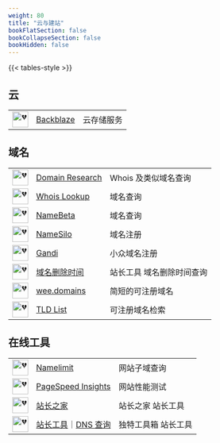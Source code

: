 ```yaml
---
weight: 80
title: "云与建站"
bookFlatSection: false
bookCollapseSection: false
bookHidden: false
---
```


{{< tables-style >}}

## 云

|  |  |  |
| :----: | ---- | ---- |
| <img loading="lazy" width="32px" alt="💔" src="https://www.backblaze.com/favicon.ico"> | [Backblaze](https://www.backblaze.com) | 云存储服务 |

## 域名

|  |  |  |
| :----: | ---- | ---- |
| <img loading="lazy" width="32px" alt="💔" src="https://domainr.com/_/images/icons/favicon-32x32.png"> | [Domain Research](https://domainr.com/) | Whois 及类似域名查询 |
| <img loading="lazy" width="32px" alt="💔" src="https://whois.domaintools.com/favicon.ico"> | [Whois Lookup](https://whois.domaintools.com/) | 域名查询 |
| <img loading="lazy" width="32px" alt="💔" src="https://namebeta.com/favicon.ico"> | [NameBeta](https://namebeta.com/) | 域名查询 |
| <img loading="lazy" width="32px" alt="💔" src="https://www.namesilo.com/favicon.ico"> | [NameSilo](https://www.namesilo.com/) | 域名注册 |
| <img loading="lazy" width="32px" alt="💔" src="https://www.gandi.net/favicon.ico"> | [Gandi](https://gandi.net/) | 小众域名注册 |
| <img loading="lazy" width="32px" alt="💔" src="https://csstools.chinaz.com/favicon.ico"> | [域名删除时间](https://tool.chinaz.com/DomainDel/) | 站长工具 域名删除时间查询 |
| <img loading="lazy" width="32px" alt="💔" src="https://wee.domains/favicon-32x32.png"> | [wee.domains](https://wee.domains/) | 简短的可注册域名 |
| <img loading="lazy" width="32px" alt="💔" src="https://tld-list.com/favicon.ico"> | [TLD List](https://tld-list.com/) | 可注册域名检索 |


## 在线工具

|  |  |  |
| :----: | ---- | ---- |
| <img loading="lazy" width="32px" alt="💔" src="https://namelimit.com/assets/img/favicons/favicon-32x32.png"> | [Namelimit](https://namelimit.com/subdomain/) | 网站子域查询 |
| <img loading="lazy" width="32px" alt="💔" src="https://ssl.gstatic.com/pagespeed/insights/ui/logo/favicon_48.png"> | [PageSpeed Insights](https://pagespeed.web.dev/) | 网站性能测试 |
| <img loading="lazy" width="32px" alt="💔" src="https://csstools.chinaz.com/favicon.ico"> | [站长之家](https://tool.chinaz.com/) | 站长之家 站长工具 |
| <img loading="lazy" width="32px" alt="💔" src="https://cdn.tool.dute.me/assets/images/web/favicon.ico"> | [站长工具](https://www.dute.org/webmaster)｜[DNS 查询](https://www.dute.org/dns) | 独特工具箱 站长工具 |